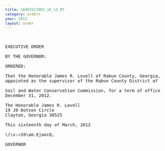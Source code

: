 ```yaml
---
title: 18483513903_16_12_07
category: orders
year: 2012
layout: order
---
```


<pre> 

EXECUTIVE ORDER

BY THE GOVERNOR:

ORDERED:

That the Honorable James R. Lovell of Rabun County, Georgia, is
appointed as the supervisor of the Rabun County District of Georgia

Soil and Water Conservation Commission, for a term of office ending
December 31, 2012.

The Honorable James R. Lovell
19 J0 Dotson Circle
Clayton, Georgia 30525

This sixteenth day of March, 2012

\(\x:«I0\am.EjaocQ,

GOVERNOR

</pre>

